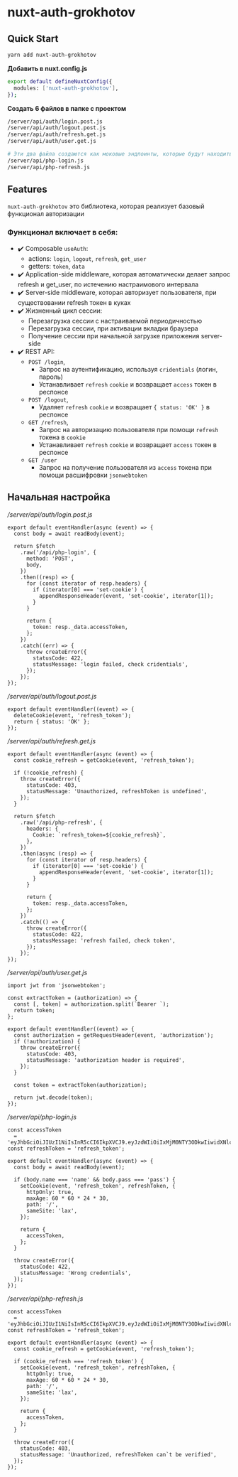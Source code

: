 # nuxt-auth-grokhotov

## Quick Start

```sh
yarn add nuxt-auth-grokhotov
```

**Добавить в nuxt.config.js**

```sh
export default defineNuxtConfig({
  modules: ['nuxt-auth-grokhotov'],
});
```

**Создать 6 файлов в папке с проектом**

```sh
/server/api/auth/login.post.js
/server/api/auth/logout.post.js
/server/api/auth/refresh.get.js
/server/api/auth/user.get.js

# Эти два файла создаются как моковые эндпоинты, которые будут находиться на бэке
/server/api/php-login.js
/server/api/php-refresh.js
```

## Features

`nuxt-auth-grokhotov` это библиотека, которая реализует базовый функционал авторизации

### Функционал включает в себя:

- ✔️ Composable `useAuth`:
  - actions: `login`, `logout`, `refresh`, `get_user`
  - getters: `token`, `data`
- ✔️ Application-side middleware, которая автоматически делает запрос refresh и get_user, по истечению настраимового интервала
- ✔️ Server-side middleware, которая авторизует пользователя, при существовании refresh токен в куках
- ✔️ Жизненный цикл сессии:
  - Перезагрузка сессии с настраиваемой периодичностью
  - Перезагрузка сессии, при активации вкладки браузера
  - Получение сессии при начальной загрузке приложения server-side
- ✔️ REST API:
  - `POST /login`,
    - Запрос на аутентификацию, используя `cridentials` (логин, пароль)
    - Устанавливает `refresh` `cookie` и возвращает `access` токен в респонсе
  - `POST /logout`,
    - Удаляет `refresh` `cookie` и возвращает `{ status: 'OK' }` в респонсе
  - `GET /refresh`,
    - Запрос на авторизацию пользователя при помощи `refresh` токена в `cookie`
    - Устанавливает `refresh` `cookie` и возвращает `access` токен в респонсе
  - `GET /user`
    - Запрос на получение пользователя из `access` токена при помощи расшифровки `jsonwebtoken`

## Начальная настройка

_/server/api/auth/login.post.js_

```
export default eventHandler(async (event) => {
  const body = await readBody(event);

  return $fetch
    .raw('/api/php-login', {
      method: 'POST',
      body,
    })
    .then((resp) => {
      for (const iterator of resp.headers) {
        if (iterator[0] === 'set-cookie') {
          appendResponseHeader(event, 'set-cookie', iterator[1]);
        }
      }

      return {
        token: resp._data.accessToken,
      };
    })
    .catch((err) => {
      throw createError({
        statusCode: 422,
        statusMessage: 'login failed, check cridentials',
      });
    });
});
```

_/server/api/auth/logout.post.js_

```
export default eventHandler((event) => {
  deleteCookie(event, 'refresh_token');
  return { status: 'OK' };
});
```

_/server/api/auth/refresh.get.js_

```
export default eventHandler(async (event) => {
  const cookie_refresh = getCookie(event, 'refresh_token');

  if (!cookie_refresh) {
    throw createError({
      statusCode: 403,
      statusMessage: 'Unauthorized, refreshToken is undefined',
    });
  }

  return $fetch
    .raw('/api/php-refresh', {
      headers: {
        Cookie: `refresh_token=${cookie_refresh}`,
      },
    })
    .then(async (resp) => {
      for (const iterator of resp.headers) {
        if (iterator[0] === 'set-cookie') {
          appendResponseHeader(event, 'set-cookie', iterator[1]);
        }
      }

      return {
        token: resp._data.accessToken,
      };
    })
    .catch(() => {
      throw createError({
        statusCode: 422,
        statusMessage: 'refresh failed, check token',
      });
    });
});
```

_/server/api/auth/user.get.js_

```
import jwt from 'jsonwebtoken';

const extractToken = (authorization) => {
  const [, token] = authorization.split(`Bearer `);
  return token;
};

export default eventHandler((event) => {
  const authorization = getRequestHeader(event, 'authorization');
  if (!authorization) {
    throw createError({
      statusCode: 403,
      statusMessage: 'authorization header is required',
    });
  }

  const token = extractToken(authorization);

  return jwt.decode(token);
});
```

_/server/api/php-login.js_

```
const accessToken
  = 'eyJhbGciOiJIUzI1NiIsInR5cCI6IkpXVCJ9.eyJzdWIiOiIxMjM0NTY3ODkwIiwidXNlciI6eyJ1c2VybmFtZSI6InVzZXJuYW1lIiwicGljdHVyZSI6Imh0dHBzOi8vZ2l0aHViLmNvbS9udXh0LnBuZyIsIm5hbWUiOiJVc2VyIHVzZXJuYW1lIn0sImlhdCI6MTUxNjIzOTAyMn0.7TFU_1A10fXh0u2Hn7UZ0XXZTL_A0O2dNBpzUFeCIEk';
const refreshToken = 'refresh_token';

export default eventHandler(async (event) => {
  const body = await readBody(event);

  if (body.name === 'name' && body.pass === 'pass') {
    setCookie(event, 'refresh_token', refreshToken, {
      httpOnly: true,
      maxAge: 60 * 60 * 24 * 30,
      path: '/',
      sameSite: 'lax',
    });

    return {
      accessToken,
    };
  }

  throw createError({
    statusCode: 422,
    statusMessage: 'Wrong credentials',
  });
});
```

_/server/api/php-refresh.js_

```
const accessToken
  = 'eyJhbGciOiJIUzI1NiIsInR5cCI6IkpXVCJ9.eyJzdWIiOiIxMjM0NTY3ODkwIiwidXNlciI6eyJ1c2VybmFtZSI6InVzZXJuYW1lIiwicGljdHVyZSI6Imh0dHBzOi8vZ2l0aHViLmNvbS9udXh0LnBuZyIsIm5hbWUiOiJVc2VyIHVzZXJuYW1lIn0sImlhdCI6MTUxNjIzOTAyMn0.7TFU_1A10fXh0u2Hn7UZ0XXZTL_A0O2dNBpzUFeCIEk';
const refreshToken = 'refresh_token';

export default eventHandler(async (event) => {
  const cookie_refresh = getCookie(event, 'refresh_token');

  if (cookie_refresh === 'refresh_token') {
    setCookie(event, 'refresh_token', refreshToken, {
      httpOnly: true,
      maxAge: 60 * 60 * 24 * 30,
      path: '/',
      sameSite: 'lax',
    });

    return {
      accessToken,
    };
  }

  throw createError({
    statusCode: 403,
    statusMessage: 'Unauthorized, refreshToken can`t be verified',
  });
});
```
